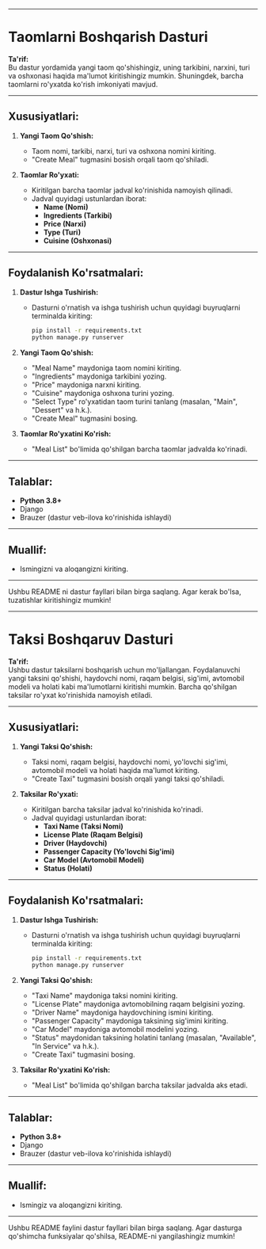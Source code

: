 
---

# Taomlarni Boshqarish Dasturi

**Ta'rif:**  
Bu dastur yordamida yangi taom qo'shishingiz, uning tarkibini, narxini, turi va oshxonasi haqida ma'lumot kiritishingiz mumkin. Shuningdek, barcha taomlarni ro'yxatda ko'rish imkoniyati mavjud.

---

## Xususiyatlari:
1. **Yangi Taom Qo'shish:**  
   - Taom nomi, tarkibi, narxi, turi va oshxona nomini kiriting.
   - "Create Meal" tugmasini bosish orqali taom qo'shiladi.

2. **Taomlar Ro'yxati:**  
   - Kiritilgan barcha taomlar jadval ko'rinishida namoyish qilinadi.
   - Jadval quyidagi ustunlardan iborat: 
     - **Name (Nomi)**
     - **Ingredients (Tarkibi)**
     - **Price (Narxi)**
     - **Type (Turi)**
     - **Cuisine (Oshxonasi)**

---

## Foydalanish Ko'rsatmalari:
1. **Dastur Ishga Tushirish:**  
   - Dasturni o'rnatish va ishga tushirish uchun quyidagi buyruqlarni terminalda kiriting:  
     ```bash
     pip install -r requirements.txt
     python manage.py runserver
     ```

2. **Yangi Taom Qo'shish:**
   - "Meal Name" maydoniga taom nomini kiriting.
   - "Ingredients" maydoniga tarkibini yozing.
   - "Price" maydoniga narxni kiriting.
   - "Cuisine" maydoniga oshxona turini yozing.
   - "Select Type" ro'yxatidan taom turini tanlang (masalan, "Main", "Dessert" va h.k.).
   - "Create Meal" tugmasini bosing.

3. **Taomlar Ro'yxatini Ko'rish:**
   - "Meal List" bo'limida qo'shilgan barcha taomlar jadvalda ko'rinadi.

---

## Talablar:
- **Python 3.8+**
- Django
- Brauzer (dastur veb-ilova ko'rinishida ishlaydi)

---

## Muallif:
- Ismingizni va aloqangizni kiriting.

--- 

Ushbu README ni dastur fayllari bilan birga saqlang. Agar kerak bo'lsa, tuzatishlar kiritishingiz mumkin!



---

# Taksi Boshqaruv Dasturi

**Ta'rif:**  
Ushbu dastur taksilarni boshqarish uchun mo'ljallangan. Foydalanuvchi yangi taksini qo'shishi, haydovchi nomi, raqam belgisi, sig'imi, avtomobil modeli va holati kabi ma'lumotlarni kiritishi mumkin. Barcha qo'shilgan taksilar ro'yxat ko'rinishida namoyish etiladi.

---

## Xususiyatlari:
1. **Yangi Taksi Qo'shish:**  
   - Taksi nomi, raqam belgisi, haydovchi nomi, yo'lovchi sig'imi, avtomobil modeli va holati haqida ma'lumot kiriting.
   - "Create Taxi" tugmasini bosish orqali yangi taksi qo'shiladi.

2. **Taksilar Ro'yxati:**  
   - Kiritilgan barcha taksilar jadval ko'rinishida ko'rinadi. 
   - Jadval quyidagi ustunlardan iborat:  
     - **Taxi Name (Taksi Nomi)**
     - **License Plate (Raqam Belgisi)**
     - **Driver (Haydovchi)**
     - **Passenger Capacity (Yo'lovchi Sig'imi)**
     - **Car Model (Avtomobil Modeli)**
     - **Status (Holati)**

---

## Foydalanish Ko'rsatmalari:
1. **Dastur Ishga Tushirish:**  
   - Dasturni o'rnatish va ishga tushirish uchun quyidagi buyruqlarni terminalda kiriting:  
     ```bash
     pip install -r requirements.txt
     python manage.py runserver
     ```

2. **Yangi Taksi Qo'shish:**
   - "Taxi Name" maydoniga taksi nomini kiriting.
   - "License Plate" maydoniga avtomobilning raqam belgisini yozing.
   - "Driver Name" maydoniga haydovchining ismini kiriting.
   - "Passenger Capacity" maydoniga taksining sig'imini kiriting.
   - "Car Model" maydoniga avtomobil modelini yozing.
   - "Status" maydonidan taksining holatini tanlang (masalan, "Available", "In Service" va h.k.).
   - "Create Taxi" tugmasini bosing.

3. **Taksilar Ro'yxatini Ko'rish:**
   - "Meal List" bo'limida qo'shilgan barcha taksilar jadvalda aks etadi.

---

## Talablar:
- **Python 3.8+**
- Django
- Brauzer (dastur veb-ilova ko'rinishida ishlaydi)

---

## Muallif:
- Ismingiz va aloqangizni kiriting.

---

Ushbu README faylini dastur fayllari bilan birga saqlang. Agar dasturga qo'shimcha funksiyalar qo'shilsa, README-ni yangilashingiz mumkin!
